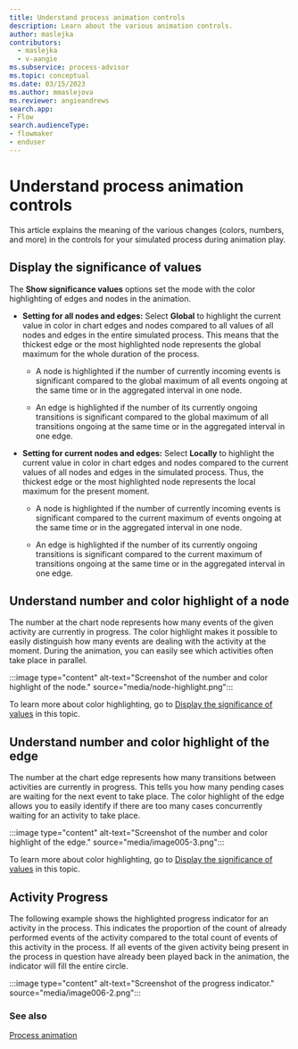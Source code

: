 ```yaml
---
title: Understand process animation controls
description: Learn about the various animation controls.
author: maslejka
contributors:
  - maslejka
  - v-aangie
ms.subservice: process-advisor
ms.topic: conceptual
ms.date: 03/15/2023
ms.author: mmaslejova
ms.reviewer: angieandrews
search.app:
- Flow
search.audienceType:
- flowmaker
- enduser
---
```


# Understand process animation controls

This article explains the meaning of the various changes (colors, numbers, and more) in the controls for your simulated process during animation play.

## Display the significance of values

The **Show significance values** options set the mode with the color highlighting of edges and nodes in the animation.

- **Setting for all nodes and edges:** Select **Global** to highlight the current value in color in chart edges and nodes compared to all values of all nodes and edges in the entire simulated process. This means that the thickest edge or the most highlighted node represents the global maximum for the whole duration of the process.

    - A node is highlighted if the number of currently incoming events is significant compared to the global maximum of all events ongoing at the same time or in the aggregated interval in one node.

    - An edge is highlighted if the number of its currently ongoing transitions is significant compared to the global maximum of all transitions ongoing at the same time or in the aggregated interval in one edge.

- **Setting for current nodes and edges:** Select **Locally**  to highlight the current value in color in chart edges and nodes compared to the current values of all nodes and edges in the simulated process. Thus, the thickest edge or the most highlighted node represents the local maximum for the present moment.

    - A node is highlighted if the number of currently incoming events is significant compared to the current maximum of events ongoing at the same time or in the aggregated interval in one node.

    - An edge is highlighted if the number of its currently ongoing transitions is significant compared to the current maximum of transitions ongoing at the same time or in the aggregated interval in one edge.

## Understand number and color highlight of a node

The number at the chart node represents how many events of the given activity are currently in progress. The color highlight makes it possible to easily distinguish how many events are dealing with the activity at the moment. During the animation, you can easily see which activities often take place in parallel.

:::image type="content" alt-text="Screenshot of the number and color highlight of the node." source="media/node-highlight.png":::

To learn more about color highlighting, go to [Display the significance of values](#display-the-significance-of-values) in this topic.

## Understand number and color highlight of the edge

The number at the chart edge represents how many transitions between activities are currently in progress. This tells you how many pending cases are waiting for the next event to take place. The color highlight of the edge allows you to easily identify if there are too many cases concurrently waiting for an activity to take place.

:::image type="content" alt-text="Screenshot of the number and color highlight of the edge." source="media/image005-3.png":::

To learn more about color highlighting, go to [Display the significance of values](#display-the-significance-of-values) in this topic.

## Activity Progress

The following example shows the highlighted progress indicator for an activity in the process. This indicates the proportion of the count of already performed events of the activity compared to the total count of events of this activity in the process. If all events of the given activity being present in the process in question have already been played back in the animation, the indicator will fill the entire circle.

:::image type="content" alt-text="Screenshot of the progress indicator." source="media/image006-2.png":::

<!-- remove
:::image type="content" alt-text="Screenshot of the aggregated animation level." source="media/image003-8.png"::: -->

### See also

[Process animation](process-animation.md)